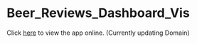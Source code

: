 # Beer_Reviews_Dashboard_Vis

Click [here](https://beer-reviews.ble.dev/) to view the app online. (Currently updating Domain)


